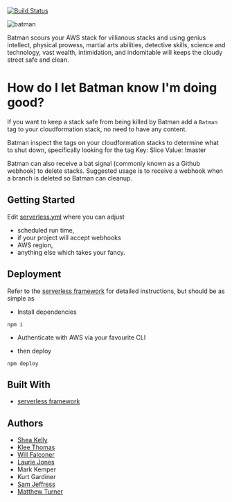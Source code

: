 [![Build Status](https://travis-ci.org/nib-health-funds/cfn-batman.svg?branch=master)](https://travis-ci.org/nib-health-funds/cfn-batman)

![batman](https://mi-od-live-s.legocdn.com/r/www/r/catalogs/-/media/catalogs/characters/dc/mugshots/mugshot%202016/76055_1to1_mf_mugshot_batman_01.png?l.r2=1858676167)

Batman scours your AWS stack for villianous stacks and using genius intellect, physical prowess, martial arts abilities, detective skills, science and technology, vast wealth, intimidation, and indomitable will keeps the cloudy street safe and clean.
# How do I let Batman know I'm doing good? 
If you want to keep a stack safe from being killed by Batman add a `Batman` tag to your cloudformation stack, no need to have any content. 

Batman inspect the tags on your cloudformation stacks to determine what to shut down, specifically looking for the tag
Key: Slice
Value: !master

Batman can also receive a bat signal (commonly known as a Github webhook) to delete stacks. Suggested usage is to receive a webhook when a branch is deleted so Batman can cleanup.


## Getting Started

Edit [serverless.yml](serverless.yml) where you can adjust
* scheduled run time,
* if your project will accept webhooks
* AWS region,
* anything else which takes your fancy.


## Deployment

Refer to the [serverless framework](!https://serverless.com/) for detailed instructions, but should be as simple as

* Install dependencies

```
npm i
```

* Authenticate with AWS via your favourite CLI

* then deploy

```
npm deploy
```

## Built With

* [serverless framework](!https://serverless.com/)


## Authors
* [Shea Kelly](https://github.com/sheakelly)
* [Klee Thomas](https://github.com/kleeut)
* [Will Falconer](https://github.com/willfalconer)
* [Laurie Jones](https://github.com/lauriejones)
* Mark Kemper
* Kurt Gardiner
* [Sam Jeffress](https://github.com/samjeffress)
* [Matthew Turner](https://github.com/ramesius)

